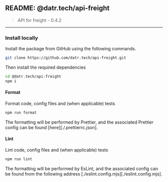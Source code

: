 ## README: @datr.tech/api-freight

> API for freight - 0.4.2
---

### Install locally

Install the package from GitHub using the following commands.

```bash
git clone https://github.com/datr.tech/api-freight.git
```

Then install the required dependencies

```bash
cd @datr.tech/api-freight
npm i
```
#### Format

Format code, config files and (when applicable) tests

```bash
npm run format
```

The formatting will be performed by Prettier, and the associated Prettier config can be found [here][./.prettierrc.json].

#### Lint

Lint code, config files and (when applicable) tests

```bash
npm run lint
```

The formatting will be performed by EsLint, and the associated config can be found from the following address [./eslint.config.mjs][./eslint.config.mjs].

